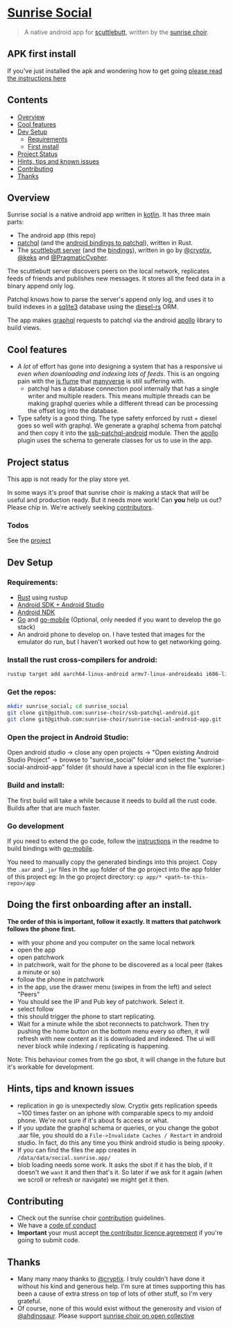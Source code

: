 # [Sunrise Social](https://sunrise.social/)

> A native android app for [scuttlebutt](https://scuttlebutt.nz/), written by the [sunrise choir](https://github.com/sunrise-choir/).

## APK first install

If you've just installed the apk and wondering how to get going [please read the instructions here](#doing-the-first-onboarding-after-an-install)

## Contents

- [Overview](#overview)
- [Cool features](#cool-features)
- [Dev Setup](#dev-setup)
  - [Requirements](#requirements)
  - [First install](#doing-the-first-onboarding-after-an-install)
- [Project Status](#project-status)
- [Hints, tips and known issues](#hints-tips-and-known-issues)
- [Contributing](#contributing)
- [Thanks](#thanks)


## Overview

Sunrise social is a native android app written in [kotlin](https://kotlinlang.org/). It has three main parts:
- The android app (this repo)
- [patchql](https://github.com/sunrise-choir/ssb-patchql) (and the [android bindings to patchql](https://github.com/sunrise-choir/ssb-patchql-android)), written in Rust.
- The [scuttlebutt server](https://github.com/cryptoscope/ssb/) (and the [bindings]()), written in go by [@cryptix](https://github.com/cryptix), [@keks](https://github.com/keks) and [@PragmaticCypher](https://github.com/PragmaticCypher).

The scuttlebutt server discovers peers on the local network, replicates feeds of friends and publishes new messages. It stores all the feed data in a binary append only log.

Patchql knows how to parse the server's append only log, and uses it to build indexes in a [sqlite3](https://www.sqlite.org/index.html) database using the [diesel-rs](http://diesel.rs/) ORM.

The app makes [graphql](https://graphql.org/) requests to patchql via the android [apollo](https://github.com/apollographql/apollo-android) library to build views.


## Cool features

- _A lot_ of effort has gone into designing a system that has a responsive ui _even when downloading and indexing lots of feeds_. This is an ongoing pain with the [js flume](https://github.com/flumedb/flumedb) that [manyverse](https://www.manyver.se/) is still suffering with.
  - patchql has a database connection pool internally that has a single writer and multiple readers. This means multiple threads can be making graphql queries while a different thread can be processing the offset log into the database.
- Type safety is a good thing. The type safety enforced by rust + diesel goes so well with graphql. We generate a graphql schema from patchql and then copy it into the [ssb-patchql-android](https://github.com/sunrise-choir/ssb-patchql-android) module. Then the [apollo](https://github.com/apollographql/apollo-android) plugin uses the schema to generate classes for us to use in the app. 


## Project status 

This app is not ready for the play store yet. 

In some ways it's proof that sunrise choir is making a stack that _will_ be useful and production ready. But it needs more work!  Can **you** help us out? Please chip in. We're actively seeking [contributors](#Contributing). 

### Todos

See the [project](https://github.com/sunrise-choir/sunrise-social-android-app/projects)


## Dev Setup

### Requirements:

- [Rust](https://rustup.rs/) using rustup
- [Android SDK + Android Studio](https://developer.android.com/studio/install)
- [Android NDK](https://developer.android.com/studio/projects/install-ndk)
- [Go](https://golang.org/doc/install) and [go-mobile](https://github.com/golang/go/wiki/Mobile) (Optional, only needed if you want to develop the go stack)
- An android phone to develop on. I have tested that images for the emulator do run, but I haven't worked out how to get networking going.

### Install the rust cross-compilers for android:

```sh
rustup target add aarch64-linux-android armv7-linux-androideabi i686-linux-android x86_64-linux-android
```

### Get the repos:

```sh
mkdir sunrise_social; cd sunrise_social
git clone git@github.com:sunrise-choir/ssb-patchql-android.git
git clone git@github.com:sunrise-choir/sunrise-social-android-app.git 
```

### Open the project in Android Studio:

Open android studio -> close any open projects -> "Open existing Android Studio Project" -> browse to "sunrise_social" folder and select the "sunrise-social-android-app" folder (it should have a special icon in the file explorer.)

### Build and install:

The first build will take a while because it needs to build all the rust code. Builds after that are much faster.

### Go development

If you need to extend the go code, follow the [instructions](https://github.com/sunrise-choir/sunrise-social-gobot) in the readme to build bindings with [go-mobile](https://github.com/golang/go/wiki/Mobile).

You need to manually copy the generated bindings into this project. Copy the `.aar` and `.jar` files in the `app` folder of the go project into the app folder of this project eg: In the go project directory: `cp app/* <path-to-this-repo>/app`

## Doing the first onboarding after an install.

**The order of this is important, follow it exactly. It matters that patchwork follows the phone first.**

- with your phone and you computer on the same local network
- open the app
- open patchwork
- in patchwork, wait for the phone to be discovered as a local peer (takes a minute or so)
- follow the phone in patchwork
- in the app, use the drawer menu (swipes in from the left) and select "Peers"
- You should see the IP and Pub key of patchwork. Select it.
- select follow
- this should trigger the phone to start replicating. 
- Wait for a minute while the sbot reconnects to patchwork. Then try pushing the home button on the bottom menu every so often, it will refresh with new content as it is downloaded and indexed. The ui will never block while indexing / replicating is happening.

Note: This behaviour comes from the go sbot, it will change in the future but it's workable for development.


## Hints, tips and known issues

- replication in go is unexpectedly slow. Cryptix gets replication speeds ~100 times faster on an iphone with comparable specs to my andoid phone. We're not sure if it's about fs access or what.
- If you update the graphql schema or queries, or you change the gobot .aar file, you should do a `File->Invalidate Caches / Restart` in android studio. In fact, do this any time you think android studio is being _spooky_.
- If you can find the files the app creates in `/data/data/social.sunrise.app/`
- blob loading needs some work. It asks the sbot if it has the blob, if it doesn't we `want` it and then that's it. So later if we ask for it again (when we scroll or refresh or navigate) we might get it then.


## Contributing

- Check out the sunrise choir [contribution](https://github.com/sunrise-choir/meta/blob/master/CONTRIBUTING.md) guidelines.
- We have a [code of conduct](https://github.com/sunrise-choir/meta/blob/master/CODE_OF_CONDUCT.md)
- **Important** your must accept [the contributor licence agreement](https://github.com/sunrise-choir/meta/blob/master/processes/cla.md) if you're going to submit code.


## Thanks

- Many many many thanks to [@cryptix](https://github.com/cryptix). I truly couldn't have done it without his kind and generous help. I'm sure at times supporting this has been a cause of extra stress on top of lots of other stuff, so I'm very grateful.
- Of course, none of this would exist without the generosity and vision of [@ahdinosaur](https://github.com/ahdinosaur/). Please support [sunrise choir on open collective](https://opencollective.com/sunrise-choir)
